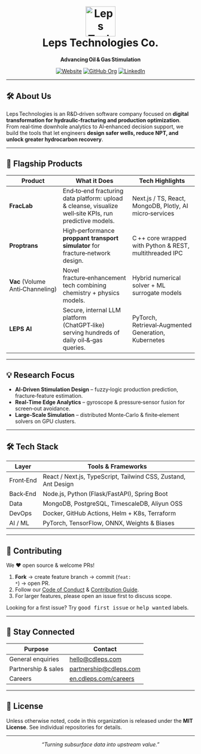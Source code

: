 <!-- Organization profile README for https://github.com/leps-tech -->
<!-- Place this file at /.github/profile/README.md (preferred) or at the root of a repo named “.github” -->

<h1 align="center">
  <img src="https://en-x-cdleps-x-com.img.addlink.cn/Uploadfiles/Picture/2025-3-31/2025331187348511.png" alt="Leps Technologies logo" height="80"><br/>
  Leps Technologies Co.
</h1>

<p align="center"><strong>Advancing Oil &amp; Gas Stimulation</strong></p>

<p align="center">
  <a href="https://en.cdleps.com/"><img alt="Website" src="https://img.shields.io/badge/website-en.cdleps.com-blue?style=for-the-badge&logo=google-chrome"></a>
  <a href="https://github.com/leps-tech"><img alt="GitHub Org" src="https://img.shields.io/badge/github-leps--tech-lightgrey?style=for-the-badge&logo=github"></a>
  <a href="https://www.linkedin.com/company/leps-tech"><img alt="LinkedIn" src="https://img.shields.io/badge/LinkedIn-Leps%20Technologies-blue?style=for-the-badge&logo=linkedin"></a>
</p>

---

## 🛠 About Us
Leps Technologies is an R&amp;D‑driven software company focused on **digital transformation for hydraulic‑fracturing and production optimization**.  
From real‑time downhole analytics to AI‑enhanced decision support, we build the tools that let engineers **design safer wells, reduce NPT, and unlock greater hydrocarbon recovery**.

---

## 🚀 Flagship Products

| Product | What it Does | Tech Highlights |
|---------|--------------|-----------------|
| **FracLab** | End‑to‑end fracturing data platform: upload &amp; cleanse, visualize well‑site KPIs, run predictive models. | Next.js / TS, React, MongoDB, Plotly, AI micro‑services |
| **Proptrans** | High‑performance **proppant transport simulator** for fracture‑network design. | C ++ core wrapped with Python &amp; REST, multithreaded IPC |
| **Vac** (Volume Anti‑Channeling) | Novel fracture‑enhancement tech combining chemistry + physics models. | Hybrid numerical solver + ML surrogate models |
| **LEPS AI** | Secure, internal LLM platform (ChatGPT‑like) serving hundreds of daily oil‑&‑gas queries. | PyTorch, Retrieval‑Augmented Generation, Kubernetes |

---

## 💡 Research Focus
- **AI‑Driven Stimulation Design** – fuzzy‑logic production prediction, fracture‑feature estimation.  
- **Real‑Time Edge Analytics** – gyroscope &amp; pressure‑sensor fusion for screen‑out avoidance.  
- **Large‑Scale Simulation** – distributed Monte‑Carlo &amp; finite‑element solvers on GPU clusters.

---

## 🛠 Tech Stack

| Layer | Tools &amp; Frameworks |
|-------|-----------------------|
| Front‑End | React / Next.js, TypeScript, Tailwind CSS, Zustand, Ant Design |
| Back‑End | Node.js, Python (Flask/FastAPI), Spring Boot |
| Data | MongoDB, PostgreSQL, TimescaleDB, Aliyun OSS |
| DevOps | Docker, GitHub Actions, Helm + K8s, Terraform |
| AI / ML | PyTorch, TensorFlow, ONNX, Weights &amp; Biases |

---

## 🤝 Contributing

We ❤️ open source &amp; welcome PRs!  
1. **Fork** → create feature branch → commit (<code>feat: *</code>) → open PR.  
2. Follow our [Code of Conduct](CODE_OF_CONDUCT.md) &amp; [Contribution Guide](CONTRIBUTING.md).  
3. For larger features, please open an issue first to discuss scope.

Looking for a first issue? Try <kbd>good first issue</kbd> or <kbd>help wanted</kbd> labels.

---

## 📣 Stay Connected
| Purpose | Contact |
|---------|---------|
| General enquiries | <a href="mailto:hello@cdleps.com">hello@cdleps.com</a> |
| Partnership &amp; sales | <a href="mailto:partnership@cdleps.com">partnership@cdleps.com</a> |
| Careers | <a href="https://en.cdleps.com/careers">en.cdleps.com/careers</a> |

---

## 📜 License
Unless otherwise noted, code in this organization is released under the **MIT License**. See individual repositories for details.

---

<p align="center">
  <em>“Turning subsurface data into upstream value.”</em>
</p>
